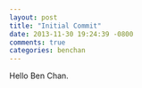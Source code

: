 ```yaml
---
layout: post
title: "Initial Commit"
date: 2013-11-30 19:24:39 -0800
comments: true
categories: benchan
---
```


Hello Ben Chan.
